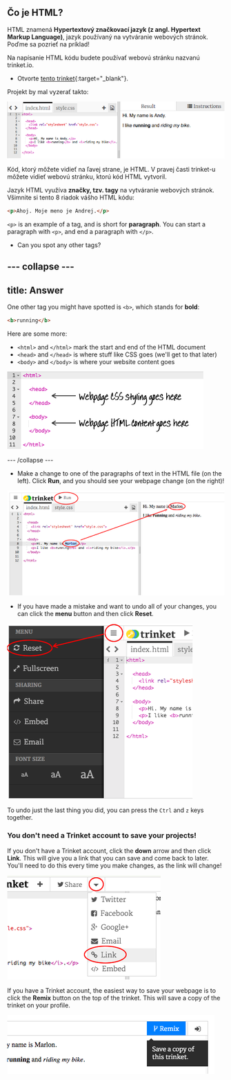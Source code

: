## Čo je HTML?

HTML znamená **Hypertextový značkovací jazyk (z angl. Hypertext Markup Language)**, jazyk používaný na vytváranie webových stránok. Poďme sa pozrieť na príklad!

Na napísanie HTML kódu budete používať webovú stránku nazvanú trinket.io.

+ Otvorte [tento trinket](http://jumpto.cc/web-intro){:target="_blank"}.

Projekt by mal vyzerať takto:

![screenshot](images/birthday-starter.png)

Kód, ktorý môžete vidieť na ľavej strane, je HTML. V pravej časti trinket-u môžete vidieť webovú stránku, ktorú kód HTML vytvoril.

Jazyk HTML využíva **značky, tzv. tagy** na vytváranie webových stránok. Všimnite si tento 8 riadok vášho HTML kódu:

```html
<p>Ahoj. Moje meno je Andrej.</p>
```

`<p>` is an example of a tag, and is short for **paragraph**. You can start a paragraph with `<p>`, and end a paragraph with `</p>`.

+ Can you spot any other tags?

## \--- collapse \---

## title: Answer

One other tag you might have spotted is `<b>`, which stands for **bold**:

```html
<b>running</b>
```

Here are some more:

+ `<html>` and `</html>` mark the start and end of the HTML document
+ `<head>` and `</head>` is where stuff like CSS goes (we'll get to that later)
+ `<body>` and `</body>` is where your website content goes

![screenshot](images/birthday-head-body.png)

\--- /collapse \---

+ Make a change to one of the paragraphs of text in the HTML file (on the left). Click **Run**, and you should see your webpage change (on the right)!

![screenshot](images/birthday-edit-html.png)

+ If you have made a mistake and want to undo all of your changes, you can click the **menu** button and then click **Reset**.

![screenshot](images/birthday-reset.png)

To undo just the last thing you did, you can press the `Ctrl` and `z` keys together.

### You don't need a Trinket account to save your projects!

If you don't have a Trinket account, click the **down** arrow and then click **Link**. This will give you a link that you can save and come back to later. You'll need to do this every time you make changes, as the link will change!

![screenshot](images/birthday-link.png)

If you have a Trinket account, the easiest way to save your webpage is to click the **Remix** button on the top of the trinket. This will save a copy of the trinket on your profile.

![screenshot](images/birthday-remix.png)